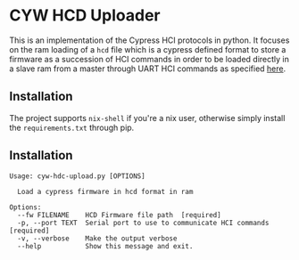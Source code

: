 # CYW HCD Uploader

This is an implementation of the Cypress HCI protocols in python. It focuses on the ram loading of a `hcd` file which is a cypress defined format to store a firmware as a succession of HCI commands in order to be loaded directly in a slave ram from a master through UART HCI commands as specified [here](https://cypresssemiconductorco.github.io/btsdk-docs/BT-SDK/WICED-HCI-Control-Protocol.pdf).

## Installation

The project supports `nix-shell` if you're a nix user, otherwise simply install the `requirements.txt` through pip.

## Installation

```
Usage: cyw-hdc-upload.py [OPTIONS]

  Load a cypress firmware in hcd format in ram

Options:
  --fw FILENAME    HCD Firmware file path  [required]
  -p, --port TEXT  Serial port to use to communicate HCI commands  [required]
  -v, --verbose    Make the output verbose
  --help           Show this message and exit.
```
